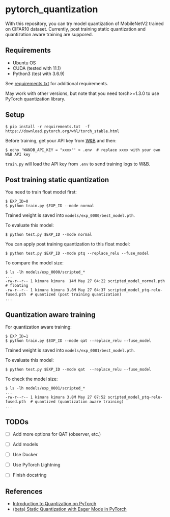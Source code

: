 # pytorch_quantization

With this repository, you can try model quantization of MobileNetV2 trained on CIFAR10 dataset.
Currently, post training static quantization and quantization aware training are suppored.


## Requirements

- Ubuntu OS
- CUDA (tested with 11.1)
- Python3 (test with 3.6.9)

See [requirements.txt](requirements.txt) for additional requirements.

May work with other versions, but note that you need torch>=1.3.0 to use PyTorch quantization library.


## Setup

```
$ pip install -r requirements.txt  -f https://download.pytorch.org/whl/torch_stable.html
```

Before training, get your API key from [W&B](https://wandb.ai) and then:

```
$ echo 'WANDB_API_KEY = "xxxx"' > .env  # replace xxxx with your own W&B API key
```

`train.py` will load the API key from `.env` to send training logs to W&B.


## Post training static quantization

You need to train float model first:

```
$ EXP_ID=0
$ python train.py $EXP_ID --mode normal
```

Trained weight is saved into `models/exp_0000/best_model.pth`.

To evaluate this model:

```
$ python test.py $EXP_ID --mode normal
```

You can apply post training quantization to this float model:

```
$ python test.py $EXP_ID --mode ptq --replace_relu --fuse_model
```

To compare the model size:

```
$ ls -lh models/exp_0000/scripted_*
...
-rw-r--r-- 1 kimura kimura  14M May 27 04:22 scripted_model_normal.pth  # floating
-rw-r--r-- 1 kimura kimura 3.8M May 27 04:37 scripted_model_ptq-relu-fused.pth  # quantized (post training quantization)
...
```


## Quantization aware training

For quantization aware training:

```
$ EXP_ID=1
$ python train.py $EXP_ID --mode qat --replace_relu --fuse_model
```

Trained weight is saved into `models/exp_0001/best_model.pth`.

To evaluate this model:

```
$ python test.py $EXP_ID --mode qat  --replace_relu --fuse_model
```

To check the model size:

```
$ ls -lh models/exp_0001/scripted_*
...
-rw-r--r-- 1 kimura kimura 3.8M May 27 07:52 scripted_model_ptq-relu-fused.pth  # quantized (quantization aware training)
...
```


## TODOs

- [ ] Add more options for QAT (observer, etc.)
- [ ] Add models
- [ ] Use Docker
- [ ] Use PyTorch Lightning
- [ ] Finish docstring


## References

- [Introduction to Quantization on PyTorch](https://pytorch.org/blog/introduction-to-quantization-on-pytorch/)
- [(beta) Static Quantization with Eager Mode in PyTorch](https://pytorch.org/tutorials/advanced/static_quantization_tutorial.html)
